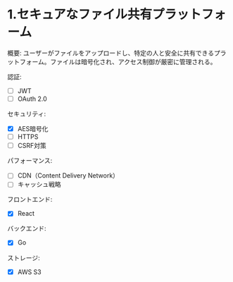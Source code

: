 # 1.セキュアなファイル共有プラットフォーム

概要: ユーザーがファイルをアップロードし、特定の人と安全に共有できるプラットフォーム。ファイルは暗号化され、アクセス制御が厳密に管理される。

認証:
 - [ ] JWT
 - [ ] OAuth 2.0

セキュリティ:
 - [x] AES暗号化
 - [ ] HTTPS
 - [ ] CSRF対策

パフォーマンス:
 - [ ] CDN（Content Delivery Network）
 - [ ] キャッシュ戦略

フロントエンド:
 - [x] React

バックエンド:
 - [x] Go

ストレージ:
 - [x] AWS S3